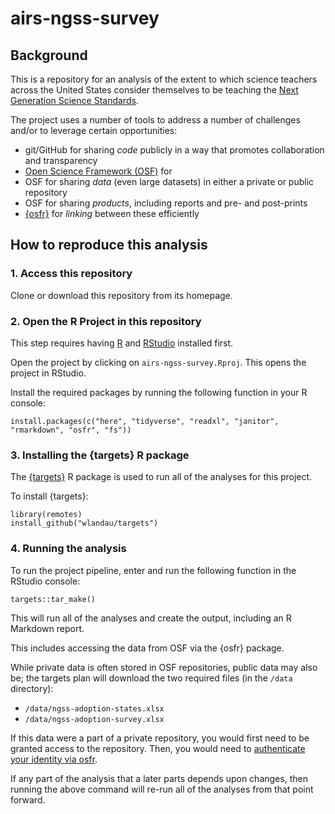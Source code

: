 # airs-ngss-survey

## Background

This is a repository for an analysis of the extent to which science teachers across the United States
consider themselves to be teaching the [Next Generation Science Standards](https://ngss.nsta.org/About.aspx).

The project uses a number of tools to address a number of challenges and/or to leverage certain opportunities:

  - git/GitHub for sharing _code_ publicly in a way that promotes collaboration and transparency
  - [Open Science Framework (OSF)](https://osf.io/) for 
  - OSF for sharing _data_ (even large datasets) in either a private or public repository
  - OSF for sharing _products_, including reports and pre- and post-prints
  - [{osfr}](https://github.com/ropensci/osfr) for _linking_ between these efficiently

## How to reproduce this analysis 

### 1. Access this repository

Clone or download this repository from its homepage. 

### 2. Open the R Project in this repository

This step requires having [R](https://www.r-project.org/) and [RStudio](https://rstudio.com) installed first.

Open the project by clicking on `airs-ngss-survey.Rproj`. This opens the project in RStudio.

Install the required packages by running the following function in your R console:

```{r}
install.packages(c("here", "tidyverse", "readxl", "janitor", "rmarkdown", "osfr", "fs"))
```

### 3. Installing the {targets} R package

The [{targets}](https://cran.r-project.org/web/packages/targets/index.html) R package is used to run all
of the analyses for this project.

To install {targets}:

```{r}
library(remotes)
install_github("wlandau/targets")
```

### 4. Running the analysis

To run the project pipeline, enter and run the following function in the RStudio console:

`targets::tar_make()`

This will run all of the analyses and create the output, including an R Markdown report. 

This includes accessing the data from OSF via the {osfr} package.

While private data is often stored in OSF repositories, public data may also be;
the targets plan will download the two required files (in 
the `/data` directory):

- `/data/ngss-adoption-states.xlsx`
- `/data/ngss-adoption-survey.xlsx`

If this data were a part of a private repository, you would first need to be granted
access to the repository. Then, you would need to [authenticate your identity via 
osfr](https://cran.r-project.org/web/packages/osfr/vignettes/auth.html).

If any part of the analysis that a later parts depends upon changes, 
then running the above command will re-run all of the analyses from that point forward. 

